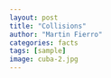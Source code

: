 ```yaml
---
layout: post
title: "Collisions"
author: "Martin Fierro"
categories: facts
tags: [sample]
image: cuba-2.jpg
---
```


 